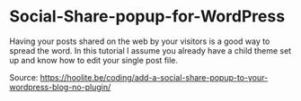 # Social-Share-popup-for-WordPress
Having your posts shared on the web by your visitors is a good way to spread the word. In this tutorial I assume you already have a child theme set up and know how to edit your single post file.

Source: https://hoolite.be/coding/add-a-social-share-popup-to-your-wordpress-blog-no-plugin/
